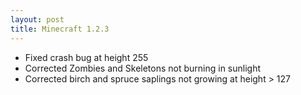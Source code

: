 ```yaml
---
layout: post
title: Minecraft 1.2.3
---
```

* Fixed crash bug at height 255
* Corrected Zombies and Skeletons not burning in sunlight
* Corrected birch and spruce saplings not growing at height > 127 